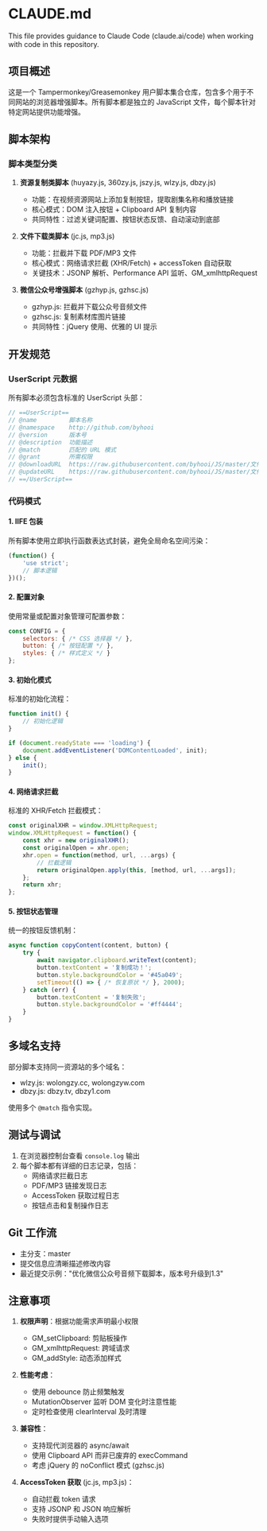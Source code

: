 # CLAUDE.md

This file provides guidance to Claude Code (claude.ai/code) when working with code in this repository.

## 项目概述

这是一个 Tampermonkey/Greasemonkey 用户脚本集合仓库，包含多个用于不同网站的浏览器增强脚本。所有脚本都是独立的 JavaScript 文件，每个脚本针对特定网站提供功能增强。

## 脚本架构

### 脚本类型分类

1. **资源复制类脚本** (huyazy.js, 360zy.js, jszy.js, wlzy.js, dbzy.js)
   - 功能：在视频资源网站上添加复制按钮，提取剧集名称和播放链接
   - 核心模式：DOM 注入按钮 + Clipboard API 复制内容
   - 共同特性：过滤关键词配置、按钮状态反馈、自动滚动到底部

2. **文件下载类脚本** (jc.js, mp3.js)
   - 功能：拦截并下载 PDF/MP3 文件
   - 核心模式：网络请求拦截 (XHR/Fetch) + accessToken 自动获取
   - 关键技术：JSONP 解析、Performance API 监听、GM_xmlhttpRequest

3. **微信公众号增强脚本** (gzhyp.js, gzhsc.js)
   - gzhyp.js: 拦截并下载公众号音频文件
   - gzhsc.js: 复制素材库图片链接
   - 共同特性：jQuery 使用、优雅的 UI 提示

## 开发规范

### UserScript 元数据
所有脚本必须包含标准的 UserScript 头部：
```javascript
// ==UserScript==
// @name         脚本名称
// @namespace    http://github.com/byhooi
// @version      版本号
// @description  功能描述
// @match        匹配的 URL 模式
// @grant        所需权限
// @downloadURL  https://raw.githubusercontent.com/byhooi/JS/master/文件名.js
// @updateURL    https://raw.githubusercontent.com/byhooi/JS/master/文件名.js
// ==/UserScript==
```

### 代码模式

#### 1. IIFE 包装
所有脚本使用立即执行函数表达式封装，避免全局命名空间污染：
```javascript
(function() {
    'use strict';
    // 脚本逻辑
})();
```

#### 2. 配置对象
使用常量或配置对象管理可配置参数：
```javascript
const CONFIG = {
    selectors: { /* CSS 选择器 */ },
    button: { /* 按钮配置 */ },
    styles: { /* 样式定义 */ }
};
```

#### 3. 初始化模式
标准的初始化流程：
```javascript
function init() {
    // 初始化逻辑
}

if (document.readyState === 'loading') {
    document.addEventListener('DOMContentLoaded', init);
} else {
    init();
}
```

#### 4. 网络请求拦截
标准的 XHR/Fetch 拦截模式：
```javascript
const originalXHR = window.XMLHttpRequest;
window.XMLHttpRequest = function() {
    const xhr = new originalXHR();
    const originalOpen = xhr.open;
    xhr.open = function(method, url, ...args) {
        // 拦截逻辑
        return originalOpen.apply(this, [method, url, ...args]);
    };
    return xhr;
};
```

#### 5. 按钮状态管理
统一的按钮反馈机制：
```javascript
async function copyContent(content, button) {
    try {
        await navigator.clipboard.writeText(content);
        button.textContent = '复制成功！';
        button.style.backgroundColor = '#45a049';
        setTimeout(() => { /* 恢复原状 */ }, 2000);
    } catch (err) {
        button.textContent = '复制失败';
        button.style.backgroundColor = '#ff4444';
    }
}
```

## 多域名支持

部分脚本支持同一资源站的多个域名：
- wlzy.js: wolongzy.cc, wolongzyw.com
- dbzy.js: dbzy.tv, dbzy1.com

使用多个 `@match` 指令实现。

## 测试与调试

1. 在浏览器控制台查看 `console.log` 输出
2. 每个脚本都有详细的日志记录，包括：
   - 网络请求拦截日志
   - PDF/MP3 链接发现日志
   - AccessToken 获取过程日志
   - 按钮点击和复制操作日志

## Git 工作流

- 主分支：master
- 提交信息应清晰描述修改内容
- 最近提交示例："优化微信公众号音频下载脚本，版本号升级到1.3"

## 注意事项

1. **权限声明**：根据功能需求声明最小权限
   - GM_setClipboard: 剪贴板操作
   - GM_xmlhttpRequest: 跨域请求
   - GM_addStyle: 动态添加样式

2. **性能考虑**：
   - 使用 debounce 防止频繁触发
   - MutationObserver 监听 DOM 变化时注意性能
   - 定时检查使用 clearInterval 及时清理

3. **兼容性**：
   - 支持现代浏览器的 async/await
   - 使用 Clipboard API 而非已废弃的 execCommand
   - 考虑 jQuery 的 noConflict 模式 (gzhsc.js)

4. **AccessToken 获取** (jc.js, mp3.js)：
   - 自动拦截 token 请求
   - 支持 JSONP 和 JSON 响应解析
   - 失败时提供手动输入选项
